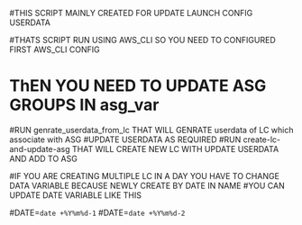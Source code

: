 #THIS SCRIPT MAINLY CREATED FOR UPDATE LAUNCH CONFIG USERDATA

#THATS SCRIPT RUN USING AWS_CLI SO YOU NEED TO CONFIGURED FIRST AWS_CLI CONFIG 

# ThEN YOU NEED TO UPDATE ASG GROUPS IN asg_var  

#RUN genrate_userdata_from_lc THAT WILL GENRATE userdata of LC which associate with ASG
#UPDATE USERDATA AS REQUIRED
#RUN  create-lc-and-update-asg THAT WILL CREATE NEW LC WITH UPDATE USERDATA AND ADD TO ASG

#IF YOU ARE CREATING MULTIPLE LC IN A DAY YOU HAVE TO CHANGE DATA VARIABLE BECAUSE NEWLY CREATE BY DATE IN NAME
#YOU CAN UPDATE DATE VARIABLE LIKE THIS

#DATE=`date +%Y%m%d-1`
#DATE=`date +%Y%m%d-2`
